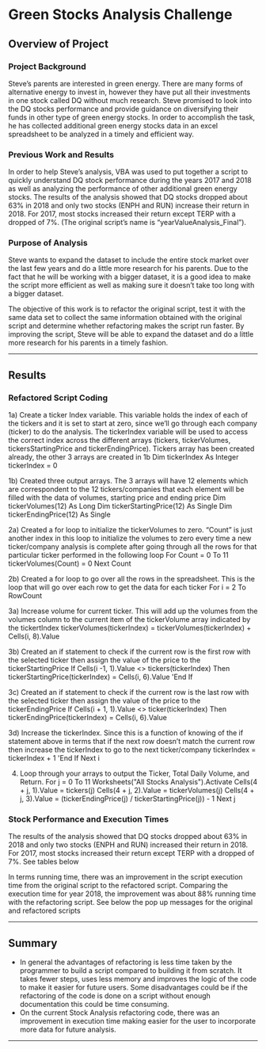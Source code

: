 # Green Stocks Analysis Challenge

## Overview of Project

### Project Background
Steve’s parents are interested in green energy. There are many forms of alternative energy to invest in, however they have put all their investments in one stock called DQ without much research. Steve promised to look into the DQ stocks performance and provide guidance on diversifying their funds in other type of green energy stocks. In order to accomplish the task, he has collected additional green energy stocks data in an excel spreadsheet to be analyzed in a timely and efficient way.
### Previous Work and Results
In order to help Steve’s analysis, VBA was used to put together a script to quickly understand DQ stock performance during the years 2017 and 2018 as well as analyzing the performance of other additional green energy stocks. The results of the analysis showed that DQ stocks dropped about 63% in 2018 and only two stocks (ENPH and RUN) increase their return in 2018. For 2017, most stocks increased their return except TERP with a dropped of 7%. (The original script’s name is “yearValueAnalysis_Final”).
### Purpose of Analysis
Steve wants to expand the dataset to include the entire stock market over the last few years and do a little more research for his parents. Due to the fact that he will be working with a bigger dataset, it is a good idea to make the script more efficient as well as making sure it doesn’t take too long with a bigger dataset.

The objective of this work is to refactor the original script, test it with the same data set to collect the same information obtained with the original script and determine whether refactoring makes the script run faster. By improving the script, Steve will be able to expand the dataset and do a little more research for his parents in a timely fashion. 


---
## Results

### Refactored Script Coding
1a) Create a ticker Index variable. This variable holds the index of each of the tickers and it is set to start at zero, since we’ll go through each company (ticker) to do the analysis. The tickerIndex variable will be used to access the correct index across the different arrays (tickers, tickerVolumes, tickersStartingPrice and tickerEndingPrice). Tickers array has been created already, the other 3 arrays are created in 1b
    	Dim tickerIndex As Integer 
		tickerIndex = 0

1b) Created three output arrays. The 3 arrays will have 12 elements which are correspondent to the 12 tickers/companies that each element will be filled with the data of volumes, starting price and ending price
Dim tickerVolumes(12) As Long
Dim tickerStartingPrice(12) As Single
Dim tickerEndingPrice(12) As Single

2a) Created a for loop to initialize the tickerVolumes to zero. “Count” is just another index in this loop to initialize the volumes to zero every time a new ticker/company analysis is complete after going through all the rows for that particular ticker performed in the following loop
    	For Count = 0 To 11
        		tickerVolumes(Count) = 0
            	Next Count


2b) Created a for loop to go over all the rows in the spreadsheet. This is the loop that will go over each row to get the data for each ticker
For i = 2 To RowCount

3a) Increase volume for current ticker. This will add up the volumes from the volumes column to the current item of the tickerVolume array indicated by the tickertIndex
tickerVolumes(tickerIndex) = tickerVolumes(tickerIndex) + Cells(i, 8).Value

3b) Created an if statement to check if the current row is the first row with the selected ticker then assign the value of the price to the tickerStartingPrice 
       			 If Cells(i -1, 1).Value <> tickers(tickerIndex) Then
				tickerStartingPrice(tickerIndex) = Cells(i, 6).Value
                      		 'End If

3c) Created an if statement to check if the current row is the last row with the selected ticker then assign the value of the price to the tickerEndingPrice 
           			 If Cells(i + 1, 1).Value <> ticker(tickerIndex)  Then
				tickerEndingPrice(tickerIndex) = Cells(i, 6).Value


3d) Increase the tickerIndex. Since this is a function of knowing of the if statement above in terms that if the next row doesn’t match the current row then increase the tickerIndex to go to the next ticker/company
			tickerIndex = tickerIndex + 1
            		'End If
        	Next i

4) Loop through your arrays to output the Ticker, Total Daily Volume, and Return.
    For j = 0 To 11
               Worksheets("All Stocks Analysis").Activate
	Cells(4 + j, 1).Value = tickers(j)
        	Cells(4 + j, 2).Value = tickerVolumes(j)
	Cells(4 + j, 3).Value = (tickerEndingPrice(j) / tickerStartingPrice(j)) - 1
   Next j

### Stock Performance and Execution Times
The results of the analysis showed that DQ stocks dropped about 63% in 2018 and only two stocks (ENPH and RUN) increased their return in 2018. For 2017, most stocks increased their return except TERP with a dropped of 7%. See tables below


In terms running time, there was an improvement in the script execution time from the original script to the refactored script. Comparing the execution time for year 2018, the improvement was about 88% running time with the refactoring script. See below the pop up messages for the original and refactored scripts



---
## Summary

* In general the advantages of refactoring is less time taken by the programmer to build a script compared to building it from scratch. It takes fewer steps, uses less memory and improves the logic of the code to make it easier for future users. Some disadvantages could be if the refactoring of the code is done on a script without enough documentation this could be time consuming.
* On the current Stock Analysis refactoring code, there was an improvement in execution time making easier for the user to incorporate more data for future analysis.

---
